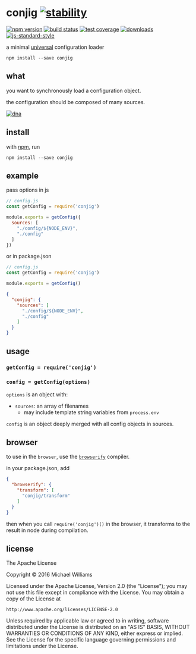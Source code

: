 # conjig [![stability][0]][1]
[![npm version][2]][3] [![build status][4]][5] [![test coverage][6]][7]
[![downloads][8]][9] [![js-standard-style][10]][11]

a minimal [universal](#browser) configuration loader

```shell
npm install --save conjig
```

## what

you want to synchronously load a configuration object.

the configuration should be composed of many sources.

[![dna](https://upload.wikimedia.org/wikipedia/commons/8/87/DNA_orbit_animated_small.gif)](https://commons.wikimedia.org/wiki/File%3ADNA_orbit_animated_small.gif)

## install

with [npm](https://www.npmjs.com), run

```shell
npm install --save conjig
```

## example

pass options in js

```js
// config.js
const getConfig = require('conjig')

module.exports = getConfig({
  sources: [
    "./config/${NODE_ENV}",
    "./config"
  ]
})
```

or in package.json

```js
// config.js
const getConfig = require('conjig')

module.exports = getConfig()
```

```json
{
  "conjig": {
    "sources": [
      "./config/${NODE_ENV}",
      "./config"
    ]
  }
}
```

## usage

### `getConfig = require('conjig')`

### `config = getConfig(options)`

`options` is an object with:

- `sources`: an array of filenames
  - may include template string variables from `process.env`

`config` is an object deeply merged with all config objects in sources.

## browser

to use in the `browser`, use the [`browserify`](http://browserify.org) compiler.

in your package.json, add

```json
{
  "browserify": {
    "transform": [
      "conjig/transform"
    ]
  }
}
```

then when you call `require('conjig')()` in the browser, it transforms to the result in node during compilation.

## license

The Apache License

Copyright &copy; 2016 Michael Williams

Licensed under the Apache License, Version 2.0 (the "License");
you may not use this file except in compliance with the License.
You may obtain a copy of the License at

    http://www.apache.org/licenses/LICENSE-2.0

Unless required by applicable law or agreed to in writing, software
distributed under the License is distributed on an "AS IS" BASIS,
WITHOUT WARRANTIES OR CONDITIONS OF ANY KIND, either express or implied.
See the License for the specific language governing permissions and
limitations under the License.

[0]: https://img.shields.io/badge/stability-experimental-orange.svg?style=flat-square
[1]: https://nodejs.org/api/documentation.html#documentation_stability_index
[2]: https://img.shields.io/npm/v/conjig.svg?style=flat-square
[3]: https://npmjs.org/package/conjig
[4]: https://img.shields.io/travis/ahdinosaur/conjig/master.svg?style=flat-square
[5]: https://travis-ci.org/ahdinosaur/conjig
[6]: https://img.shields.io/codecov/c/github/ahdinosaur/conjig/master.svg?style=flat-square
[7]: https://codecov.io/github/ahdinosaur/conjig
[8]: http://img.shields.io/npm/dm/conjig.svg?style=flat-square
[9]: https://npmjs.org/package/conjig
[10]: https://img.shields.io/badge/code%20style-standard-brightgreen.svg?style=flat-square
[11]: https://github.com/feross/standard
